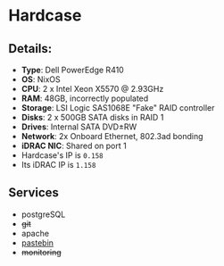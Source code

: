 # Hardcase

## Details:
- **Type**: Dell PowerEdge R410
- **OS**: NixOS
- **CPU**: 2 x Intel Xeon X5570 @ 2.93GHz
- **RAM**: 48GB, incorrectly populated
- **Storage**: LSI Logic SAS1068E "Fake" RAID controller
- **Disks**: 2 x 500GB SATA disks in RAID 1
- **Drives**: Internal SATA DVD±RW
- **Network**: 2x Onboard Ethernet, 802.3ad bonding
- **iDRAC NIC**: Shared on port 1
- Hardcase's IP is `0.158`
- Its iDRAC IP is `1.158`

## Services
- postgreSQL
- ~~git~~
- apache
- [pastebin](https://paste.redbrick.dcu.ie)
- ~~monitoring~~